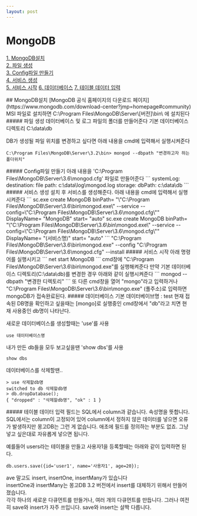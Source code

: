 ```yaml
---
layout: post
---
```


# MongoDB

[1. MongoDB설치](#no1)  
[2. 파일 생성](#no2)  
[3. Config파일 만들기](#no3)  
[4. 서비스 생성](#no4)  
[5. 서비스 시작](#no5) 
[6. 데이터베이스](#no6) 
[7. 테이블 데이터 입력](#no7) 




<a name="no1"/>
## MongoDB설치  
[MongoDB 공식 홈페이지의 다운로드 페이지](https://www.mongodb.com/download-center?jmp=homepage#community)  
MSI 파일로 설치하면 C:\Program Files\MongoDB\Server\[버전]\bin\ 에 설치된다


<a name="no2"/>
##### 파일 생성  
데이터베이스 및 로그 파일의 폴더를 만들어준다  
기본 데이터베이스 디렉토리 C:\data\db  

DB가 생성될 파일 위치를 변경하고 싶다면 아래 내용을 cmd에 입력해서 실행시켜준다  
```
C:\Program Files\MongoDB\Server\3.2\bin> mongod --dbpath "변경하고자 하는 폴더위치"
```


<a name="no3"/>
##### Config파일 만들기  
아래 내용을 'C:\Program Files\MongoDB\Server\3.6\mongod.cfg' 파일로 만들어준다
```
systemLog:
    destination: file
    path: c:\data\log\mongod.log
storage:
    dbPath: c:\data\db
```


<a name="no4"/>
##### 서비스 생성  
설치 후 서비스를 생성해준다.  
아래 내용을 cmd에 입력해서 실행시켜준다  
```
sc.exe create MongoDB binPath= "\"C:\Program Files\MongoDB\Server\3.6\bin\mongod.exe\" --service --config=\"C:\Program Files\MongoDB\Server\3.6\mongod.cfg\"" DisplayName= "MongoDB" start= "auto"
sc.exe create MongoDB binPath= "\"C:\Program Files\MongoDB\Server\3.6\bin\mongod.exe\" --service --config=\"C:\Program Files\MongoDB\Server\3.6\mongod.cfg\"" DisplayName= "(서비스명)" start= "auto"
```
"C:\Program Files\MongoDB\Server\3.6\bin\mongod.exe" --config "C:\Program Files\MongoDB\Server\3.6\mongod.cfg" --install


<a name="no5"/>
##### 서비스 시작  
아래 명령어를 실행시키고
```
net start MongoDB
```
cmd창에 "C:\Program Files\MongoDB\Server\3.6\bin\mongod.exe"를 실행해켜준다  
만약 기본 데이터베이스 디렉토리(C:\data\db)를 변경한 경우 아래와 같이 실행시켜준다  
```
mongod --dbpath "변경한 디렉토리"
```
또 다른 cmd창을 열어 "mongo"라고 입력하거나  
"C:\Program Files\MongoDB\Server\3.6\bin\mongo.exe" (풀주소)로 입력하면 mongoDB가 접속완료된다.


<a name="no6"/>
##### 데이터베이스
기본 데이터베이브명 : test  
현재 접속된 DB명을 확인하고 싶을때는 [mongo]로 실행중인 cmd창에서 "db"라고 치면 현재 사용중인 db명이 나타난다.  
  
새로운 데이터베이스를 생성할때는 'use'를 사용  
```
use 데이터베이스명
```
  
내가 만든 db들을 모두 보고싶을땐 'show dbs'를 사용  
```
show dbs
```
  
데이터베이스를 삭제할땐..  
```
> use 삭제할db명
switched to db 삭제할db명
> db.dropDatabase();
{ "dropped" : "삭제할db명", "ok" : 1 }
```


<a name="no7"/>
##### 테이블 데이터 입력
필드는 SQL에서 column과 같습니다. 속성명을 뜻합니다.  
SQL에서는 column이 고정되어 있어 column에서 정하지 않은 데이터를 넣으면 오류가 발생하지만 몽고DB는 그런 게 없습니다.  
애초에 필드를 정의하는 부분도 없죠. 그냥 넣고 싶은대로 자유롭게 넣으면 됩니다.  

예를들어 users라는 테이블을 만들고 사용자1을 등록할때는 아래와 같이 입력하면 된다.
```
db.users.save({id='user1', name='사용자1', age=20});
```
ave 말고도 insert, insertOne, insertMany가 있습니다  
insertOne과 insertMany는 몽고DB 3.2 버전에서 insert를 대체하기 위해서 만들어졌습니다.  
각각 하나의 새로운 다큐먼트를 만들거나, 여러 개의 다큐먼트를 만듭니다.   그러나 여전히 save와 insert가 자주 쓰입니다. save와 insert는 살짝 다릅니다.  
